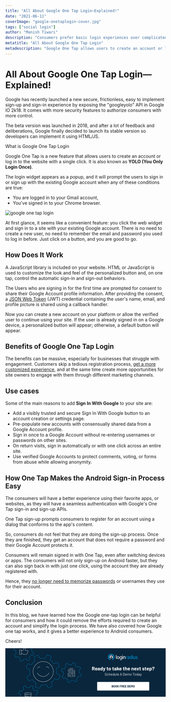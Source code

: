 ```yaml
---
title: "All About Google One Tap Login—Explained!"
date: "2021-06-11"
coverImage: "google-onetaplogin-cover.jpg"
tags: ["social login"]
author: "Manish Tiwari"
description: "Consumers prefer basic login experiences over complicated signup procedures. The Google One-Tap Login feature, available on Android phones, allows users to quickly sign up for apps or web services with their Google credentials without creating an account."
metatitle: "All About Google One Tap Login"
metadescription: "Google One Tap allows users to create an account or log in to the website with a single click. Here’s everything you need to know about Google One Tap Login. "
---
```


# All About Google One Tap Login—Explained!

Google has recently launched a new secure, frictionless, easy to implement sign-up and sign-in experience by exposing the "googleyolo" API in Google IO 2k18. It comes with more security features to authorize consumers with more control. 

The beta version was launched in 2018, and after a lot of feedback and deliberations, Google finally decided to launch its stable version so developers can implement it using HTML/JS.

What is Google One Tap Login 

Google One Tap is a new feature that allows users to create an account or log in to the website with a single click. It is also known as **YOLO (You Only Login Once)**.

The login widget appears as a popup, and it will prompt the users to sign in or sign up with the existing Google account when any of these conditions are true:

*   You are logged in to your Gmail account,
*   You've signed in to your Chrome browser.

![google one tap login](https://apidocs.lrcontent.com/images/google-onetap_2382160c344fde5f388.16537804.jpg "google one tap login")

At first glance, it seems like a convenient feature: you click the web widget and sign in to a site with your existing Google account. There is no need to create a new user, no need to remember the email and password you used to log in before. Just click on a button, and you are good to go.

## How Does It Work

A JavaScript library is included on your website. HTML or JavaScript is used to customize the look and feel of the personalized button and, on one tap, control the automatic sign-in and sign-out behaviors.

The Users who are signing in for the first time are prompted for consent to share their Google Account profile information. After providing the consent, a [JSON Web Token](https://www.loginradius.com/blog/engineering/jwt/) (JWT) credential containing the user's name, email, and profile picture is shared using a callback handler. 

Now you can create a new account on your platform or allow the verified user to continue using your site. If the user is already signed in on a Google device, a personalized button will appear; otherwise, a default button will appear.

## Benefits of Google One Tap Login

The benefits can be massive, especially for businesses that struggle with engagement. Customers skip a tedious registration process, [get a more customized experience](https://www.loginradius.com/customer-experience-solutions/), and at the same time create more opportunities for site owners to engage with them through different marketing channels.

## Use cases

Some of the main reasons to add **Sign In With Google** to your site are:

- Add a visibly trusted and secure Sign In With Google button to an account creation or settings page.
- Pre-populate new accounts with consensually shared data from a Google Account profile.
- Sign in once to a Google Account without re-entering usernames or passwords on other sites.
- On return visits, sign in automatically or with one click across an entire site.
- Use verified Google Accounts to protect comments, voting, or forms from abuse while allowing anonymity.

## How One Tap Makes the Android Sign-in Process Easy

The consumers will have a better experience using their favorite apps, or websites, as they will have a seamless authentication with Google's One Tap sign-in and sign-up APIs.

One Tap sign-up prompts consumers to register for an account using a dialog that conforms to the app's content. 

So, consumers do not feel that they are doing the sign-up process. Once they are finished, they get an account that does not require a password and their Google Account protects it.

Consumers will remain signed in with One Tap, even after switching devices or apps. The consumers will not only sign-up on Android faster, but they can also sign back in with just one click, using the account they are already registered with. 

Hence, they [no longer need to memorize passwords](https://www.loginradius.com/blog/identity/2019/10/passwordless-authentication-the-future-of-identity-and-security/) or usernames they use for their account.

## Conclusion

In this blog, we have learned how the Google one-tap login can be helpful for consumers and how it could remove the efforts required to create an account and simplify the login process. We have also covered how Google one tap works, and it gives a better experience to Android consumers.

Cheers!

[![book-a-demo-loginradius](../../assets/book-a-demo-loginradius.png)](https://www.loginradius.com/book-a-demo/)